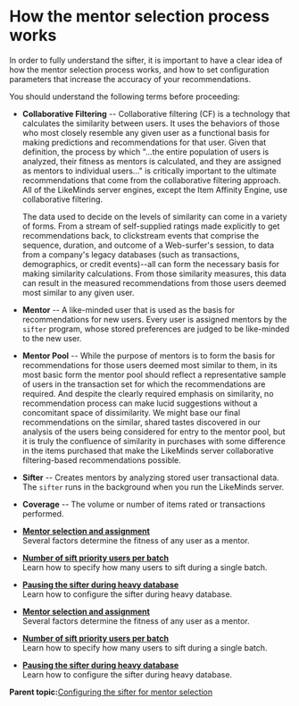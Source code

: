 # How the mentor selection process works

In order to fully understand the sifter, it is important to have a clear idea of how the mentor selection process works, and how to set configuration parameters that increase the accuracy of your recommendations.

You should understand the following terms before proceeding:

-   **Collaborative Filtering** -- Collaborative filtering \(CF\) is a technology that calculates the similarity between users. It uses the behaviors of those who most closely resemble any given user as a functional basis for making predictions and recommendations for that user. Given that definition, the process by which "...the entire population of users is analyzed, their fitness as mentors is calculated, and they are assigned as mentors to individual users..." is critically important to the ultimate recommendations that come from the collaborative filtering approach. All of the LikeMinds server engines, except the Item Affinity Engine, use collaborative filtering.

    The data used to decide on the levels of similarity can come in a variety of forms. From a stream of self-supplied ratings made explicitly to get recommendations back, to clickstream events that comprise the sequence, duration, and outcome of a Web-surfer's session, to data from a company's legacy databases \(such as transactions, demographics, or credit events\)--all can form the necessary basis for making similarity calculations. From those similarity measures, this data can result in the measured recommendations from those users deemed most similar to any given user.

-   **Mentor** -- A like-minded user that is used as the basis for recommendations for new users. Every user is assigned mentors by the `sifter` program, whose stored preferences are judged to be like-minded to the new user.
-   **Mentor Pool** -- While the purpose of mentors is to form the basis for recommendations for those users deemed most similar to them, in its most basic form the mentor pool should reflect a representative sample of users in the transaction set for which the recommendations are required. And despite the clearly required emphasis on similarity, no recommendation process can make lucid suggestions without a concomitant space of dissimilarity. We might base our final recommendations on the similar, shared tastes discovered in our analysis of the users being considered for entry to the mentor pool, but it is truly the confluence of similarity in purchases with some difference in the items purchased that make the LikeMinds server collaborative filtering-based recommendations possible.
-   **Sifter** -- Creates mentors by analyzing stored user transactional data. The `sifter` runs in the background when you run the LikeMinds server.
-   **Coverage** -- The volume or number of items rated or transactions performed.

-   **[Mentor selection and assignment](../pzn/pzn_mentor_select_assign.md)**  
Several factors determine the fitness of any user as a mentor.
-   **[Number of sift priority users per batch](../pzn/pzn_number_sift_priority_users.md)**  
Learn how to specify how many users to sift during a single batch.
-   **[Pausing the sifter during heavy database](../pzn/pzn_pause_sifter_heavy_db.md)**  
Learn how to configure the sifter during heavy database.
-   **[Mentor selection and assignment](../pzn/pzn_mentor_select_assign.md)**  
Several factors determine the fitness of any user as a mentor.
-   **[Number of sift priority users per batch](../pzn/pzn_number_sift_priority_users.md)**  
Learn how to specify how many users to sift during a single batch.
-   **[Pausing the sifter during heavy database](../pzn/pzn_pause_sifter_heavy_db.md)**  
Learn how to configure the sifter during heavy database.

**Parent topic:**[Configuring the sifter for mentor selection](../pzn/pzn_configure_sifter_mentor_selection.md)


